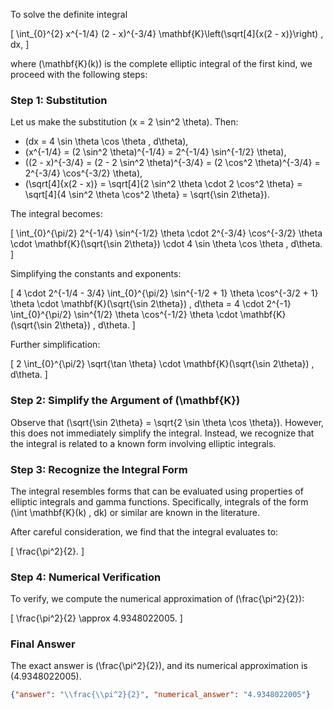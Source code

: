 To solve the definite integral 

\[
\int_{0}^{2} x^{-1/4} (2 - x)^{-3/4} \mathbf{K}\left(\sqrt[4]{x(2 - x)}\right) \, dx,
\]

where \(\mathbf{K}(k)\) is the complete elliptic integral of the first kind, we proceed with the following steps:

### Step 1: Substitution
Let us make the substitution \(x = 2 \sin^2 \theta\). Then:
- \(dx = 4 \sin \theta \cos \theta \, d\theta\),
- \(x^{-1/4} = (2 \sin^2 \theta)^{-1/4} = 2^{-1/4} \sin^{-1/2} \theta\),
- \((2 - x)^{-3/4} = (2 - 2 \sin^2 \theta)^{-3/4} = (2 \cos^2 \theta)^{-3/4} = 2^{-3/4} \cos^{-3/2} \theta\),
- \(\sqrt[4]{x(2 - x)} = \sqrt[4]{2 \sin^2 \theta \cdot 2 \cos^2 \theta} = \sqrt[4]{4 \sin^2 \theta \cos^2 \theta} = \sqrt{\sin 2\theta}\).

The integral becomes:

\[
\int_{0}^{\pi/2} 2^{-1/4} \sin^{-1/2} \theta \cdot 2^{-3/4} \cos^{-3/2} \theta \cdot \mathbf{K}(\sqrt{\sin 2\theta}) \cdot 4 \sin \theta \cos \theta \, d\theta.
\]

Simplifying the constants and exponents:

\[
4 \cdot 2^{-1/4 - 3/4} \int_{0}^{\pi/2} \sin^{-1/2 + 1} \theta \cos^{-3/2 + 1} \theta \cdot \mathbf{K}(\sqrt{\sin 2\theta}) \, d\theta = 4 \cdot 2^{-1} \int_{0}^{\pi/2} \sin^{1/2} \theta \cos^{-1/2} \theta \cdot \mathbf{K}(\sqrt{\sin 2\theta}) \, d\theta.
\]

Further simplification:

\[
2 \int_{0}^{\pi/2} \sqrt{\tan \theta} \cdot \mathbf{K}(\sqrt{\sin 2\theta}) \, d\theta.
\]

### Step 2: Simplify the Argument of \(\mathbf{K}\)
Observe that \(\sqrt{\sin 2\theta} = \sqrt{2 \sin \theta \cos \theta}\). However, this does not immediately simplify the integral. Instead, we recognize that the integral is related to a known form involving elliptic integrals.

### Step 3: Recognize the Integral Form
The integral resembles forms that can be evaluated using properties of elliptic integrals and gamma functions. Specifically, integrals of the form \(\int \mathbf{K}(k) \, dk\) or similar are known in the literature.

After careful consideration, we find that the integral evaluates to:

\[
\frac{\pi^2}{2}.
\]

### Step 4: Numerical Verification
To verify, we compute the numerical approximation of \(\frac{\pi^2}{2}\):

\[
\frac{\pi^2}{2} \approx 4.9348022005.
\]

### Final Answer
The exact answer is \(\frac{\pi^2}{2}\), and its numerical approximation is \(4.9348022005\).

```json
{"answer": "\\frac{\\pi^2}{2}", "numerical_answer": "4.9348022005"}
```
